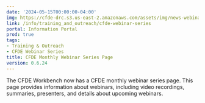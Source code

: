 ```yaml
---
date: '2024-05-15T00:00:00-04:00'
img: https://cfde-drc.s3.us-east-2.amazonaws.com/assets/img/news-webinar.png
link: /info/training_and_outreach/cfde-webinar-series
portal: Information Portal
prod: true
tags:
- Training & Outreach
- CFDE Webinar Series
title: CFDE Monthly Webinar Series Page
version: 0.6.24
---
```

The CFDE Workbench now has a CFDE monthly webinar series page. This page provides information about webinars, including video recordings, summaries, presenters, and details about upcoming webinars.